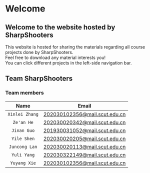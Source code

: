 # Welcome
## Welcome to the website hosted by SharpShooters
This website is hosted for sharing the materials regarding all course projects done by SharpShooters.  
Feel free to download any material interests you!  
You can click different projects in the left-side navigation bar.

## Team SharpShooters
### Team members
| Name          | Email                          | 
| :-----------: | :----------------------------------: |
| `Xinlei Zhang`| <202030102356@mail.scut.edu.cn>  |
| `Ze'an He`    | <202030020342@mail.scut.edu.cn> |
| `Jinan Guo`   | <201930031052@mail.scut.edu.cn> |
| `Yile Shen`   | <202030020205@mail.scut.edu.cn>  |
| `Juncong Lan` | <202030020113@mail.scut.edu.cn>  |
| `Yuli Yang`   | <202030322149@mail.scut.edu.cn> |
| `Yuyang Xie`  | <202030102356@mail.scut.edu.cn> |
